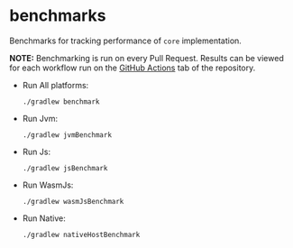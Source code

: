 # benchmarks

Benchmarks for tracking performance of `core` implementation.

**NOTE:** Benchmarking is run on every Pull Request. Results can be viewed for each
workflow run on the [GitHub Actions][url-actions] tab of the repository.

- Run All platforms:
  ```shell
  ./gradlew benchmark
  ```

- Run Jvm:
  ```shell
  ./gradlew jvmBenchmark
  ```

- Run Js:
  ```shell
  ./gradlew jsBenchmark
  ```

- Run WasmJs:
  ```shell
  ./gradlew wasmJsBenchmark
  ```

- Run Native:
  ```shell
  ./gradlew nativeHostBenchmark
  ```

[url-actions]: https://github.com/KotlinCrypto/core/actions/
